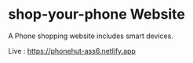 # shop-your-phone Website
A Phone shopping website includes smart devices.

Live : https://phonehut-ass6.netlify.app
